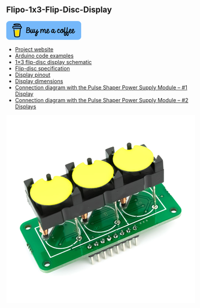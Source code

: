 ## Flipo-1x3-Flip-Disc-Display

<a href="https://www.buymeacoffee.com/marcinsaj"><img src="https://github.com/marcinsaj/marcinsaj/blob/main/Buy-me-a-coffee.png" /></a> 
</br>

 - [Project website](https://flipo.io/project/flip-disc-1x3-display/)
 - [Arduino code examples](https://github.com/marcinsaj/Flipo-1x3-Flip-Disc-Display/tree/main/examples)
 - [1×3 flip-disc display schematic](https://github.com/marcinsaj/Flipo-1x3-Flip-Disc-Display/raw/main/datasheet/Flip-disc-1x3-Display-Schematic.pdf)
 - [Flip-disc specification](https://github.com/marcinsaj/Flipo-Flip-disc-Display-Specification/raw/main/datasheet/Flipo-Flip-Disc-Specification.pdf)
 - [Display pinout](https://github.com/marcinsaj/Flipo-1x3-Flip-Disc-Display/raw/main/datasheet/Flip-disc-1x3-Display-Pinout.pdf)
 - [Display dimensions](https://github.com/marcinsaj/Flipo-1x3-Flip-Disc-Display/raw/main/datasheet/Flip-disc-1x3-Display-Dimensions.pdf)
 - [Connection diagram with the Pulse Shaper Power Supply Module – #1 Display](https://github.com/marcinsaj/Flipo-1x3-Flip-Disc-Display/raw/main/datasheet/Flip-disc-1x3-Display-Arduino-Example-Connection-with-Pulse-Shaper-Schematic-01.pdf)
 - [Connection diagram with the Pulse Shaper Power Supply Module – #2 Displays](https://github.com/marcinsaj/Flipo-1x3-Flip-Disc-Display/raw/main/datasheet/Flip-disc-1x3-Display-Arduino-Example-Connection-with-Pulse-Shaper-Schematic-02.pdf)
 
<a href="https://flipo.io/project/flip-disc-1x3-display/"><img src="https://github.com/marcinsaj/Flipo-1x3-Flip-Disc-Display/blob/main/extras/flip-disc-3x1-display-product-cover-github.jpg" /></a> 
</br>

